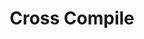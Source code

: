 ---
title: Cross Compile
linkTitle: Cross Compile
weight: 4
group: "features"
description: >
    How to cross compile CMake projects and deploy to target
---